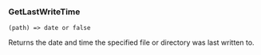### GetLastWriteTime

``` suneido
(path) => date or false
```

Returns the date and time the specified file or directory was last written to.